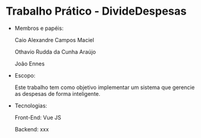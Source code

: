# Trabalho Prático - DivideDespesas

* Membros e papéis:

    Caio Alexandre Campos Maciel
  
    Othavio Rudda da Cunha Araújo
  
    João Ennes

*   Escopo:

    Este trabalho tem como objetivo implementar um sistema que gerencie as despesas de forma inteligente.

* Tecnologias:

    Front-End: Vue JS

    Backend: xxx
